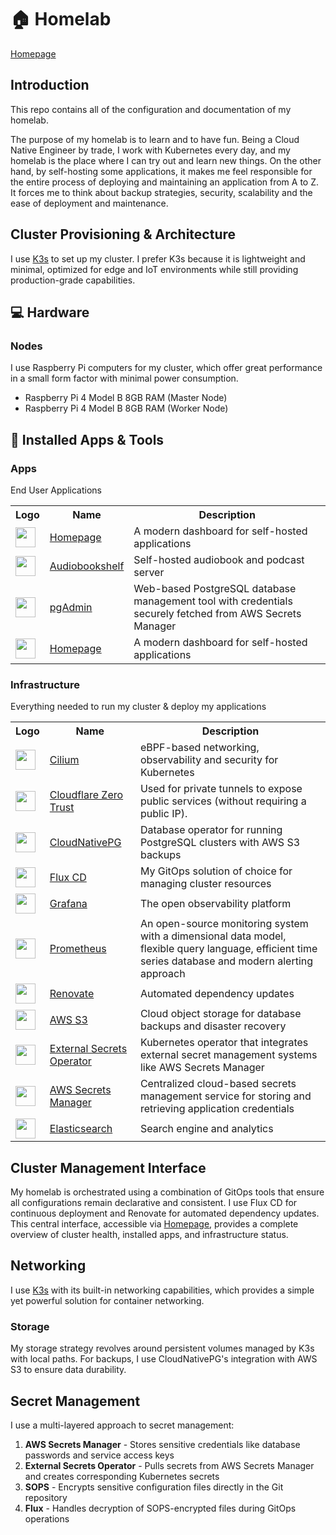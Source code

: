 # 🏠 Homelab

[Homepage](http://homepage.timourhomelab.org)

## Introduction

This repo contains all of the configuration and documentation of my homelab.

The purpose of my homelab is to learn and to have fun. Being a Cloud Native Engineer by trade, I work with Kubernetes every day, and my homelab is the place where I can try out and learn new things. On the other hand, by self-hosting some applications, it makes me feel responsible for the entire process of deploying and maintaining an application from A to Z. It forces me to think about backup strategies, security, scalability and the ease of deployment and maintenance.

## Cluster Provisioning & Architecture

I use [K3s](https://k3s.io/) to set up my cluster. I prefer K3s because it is lightweight and minimal, optimized for edge and IoT environments while still providing production-grade capabilities.

## :computer: Hardware

### Nodes

I use Raspberry Pi computers for my cluster, which offer great performance in a small form factor with minimal power consumption.

- Raspberry Pi 4 Model B 8GB RAM (Master Node)
- Raspberry Pi 4 Model B 8GB RAM (Worker Node)

## :rocket: Installed Apps & Tools

### Apps

End User Applications

<table>
    <tr>
        <th>Logo</th>
        <th>Name</th>
        <th>Description</th>
    </tr>
    <tr>
    <td><img width="32" src="https://cdn.jsdelivr.net/gh/homarr-labs/dashboard-icons/png/homepage.png"></td>
    <td><a href="https://github.com/gethomepage/homepage">Homepage</a></td>
    <td>A modern dashboard for self-hosted applications</td>
</tr>
    <tr>
        <td><img width="32" src="https://cdn.jsdelivr.net/gh/walkxcode/dashboard-icons/svg/audiobookshelf.svg"></td>
        <td><a href="https://www.audiobookshelf.org/">Audiobookshelf</a></td>
        <td>Self-hosted audiobook and podcast server</td>
    </tr>
    <tr>
        <td><img width="32" src="https://cdn.jsdelivr.net/gh/walkxcode/dashboard-icons/svg/pgadmin.svg"></td>
        <td><a href="https://www.pgadmin.org/">pgAdmin</a></td>
        <td>Web-based PostgreSQL database management tool with credentials securely fetched from AWS Secrets Manager</td>
    </tr>
    <tr>
        <td><img width="32" src="https://raw.githubusercontent.com/gethomepage/homepage/master/logo.svg"></td>
        <td><a href="https://github.com/gethomepage/homepage">Homepage</a></td>
        <td>A modern dashboard for self-hosted applications</td>
    </tr>
</table>

### Infrastructure

Everything needed to run my cluster & deploy my applications

<table>
    <tr>
        <th>Logo</th>
        <th>Name</th>
        <th>Description</th>
    </tr>
    <tr>
        <td><img width="32" src="https://cdn.jsdelivr.net/gh/cilium/cilium/Documentation/images/logo-solo.svg"></td>
        <td><a href="https://cilium.io/">Cilium</a></td>
        <td>eBPF-based networking, observability and security for Kubernetes</td>
    </tr>
    <tr>
        <td><img width="32" src="https://cdn.jsdelivr.net/gh/walkxcode/dashboard-icons/png/cloudflare-zero-trust.png"></td>
        <td><a href="https://developers.cloudflare.com/cloudflare-one/">Cloudflare Zero Trust</a></td>
        <td>Used for private tunnels to expose public services (without requiring a public IP).</td>
    </tr>
    <tr>
        <td><img width="32" src="https://cdn.jsdelivr.net/gh/homarr-labs/dashboard-icons/svg/postgresql.svg"></td>
        <td><a href="https://cloudnative-pg.io/">CloudNativePG</a></td>
        <td>Database operator for running PostgreSQL clusters with AWS S3 backups</td>
    </tr>
    <tr>
        <td><img width="32" src="https://cdn.jsdelivr.net/gh/homarr-labs/dashboard-icons/svg/flux-cd.svg"></td>
        <td><a href="https://fluxcd.io/">Flux CD</a></td>
        <td>My GitOps solution of choice for managing cluster resources</td>
    </tr>
    <tr>
        <td><img width="32" src="https://cdn.jsdelivr.net/gh/walkxcode/dashboard-icons/svg/grafana.svg"></td>
        <td><a href="https://grafana.com/">Grafana</a></td>
        <td>The open observability platform</td>
    </tr>
    <tr>
        <td><img width="32" src="https://cdn.jsdelivr.net/gh/walkxcode/dashboard-icons/svg/prometheus.svg"></td>
        <td><a href="https://prometheus.io/">Prometheus</a></td>
        <td>An open-source monitoring system with a dimensional data model, flexible query language, efficient time series database and modern alerting approach</td>
    </tr>
    <tr>
        <td><img width="32" src="https://www.svgrepo.com/download/374041/renovate.svg"></td>
        <td><a href="https://github.com/renovatebot/renovate">Renovate</a></td>
        <td>Automated dependency updates</td>
    </tr>
    <tr>
        <td><img width="32" src="https://cdn.prod.website-files.com/5eb586cf8a64e8125e18ebe7/62fced424b98d03e45ff79ed_AWS%20S3-sq.png"></td>
        <td><a href="https://aws.amazon.com/s3/">AWS S3</a></td>
        <td>Cloud object storage for database backups and disaster recovery</td>
    </tr>
    <tr>
        <td><img width="32" src="https://camo.githubusercontent.com/5926145ade5befaf2944f207cc20674864519e81d1b2c82123df6a45057fdca8/68747470733a2f2f7777772e7376677265706f2e636f6d2f646f776e6c6f61642f3437373036362f6c6f636b2e737667"></td>
        <td><a href="https://external-secrets.io/">External Secrets Operator</a></td>
        <td>Kubernetes operator that integrates external secret management systems like AWS Secrets Manager</td>
    </tr>
    <tr>
        <td><img width="32" src="https://d2908q01vomqb2.cloudfront.net/22d200f8670dbdb3e253a90eee5098477c95c23d/2020/10/13/1-1.png"></td>
        <td><a href="https://aws.amazon.com/secrets-manager/">AWS Secrets Manager</a></td>
        <td>Centralized cloud-based secrets management service for storing and retrieving application credentials</td>
    </tr>
    <tr>
        <td><img width="32" src="https://via.placeholder.com/32?text=Elastic"></td>
        <td><a href="https://www.elastic.co/">Elasticsearch</a></td>
        <td>Search engine and analytics</td>
    </tr>
</table>

## Cluster Management Interface

My homelab is orchestrated using a combination of GitOps tools that ensure all configurations remain declarative and consistent. I use Flux CD for continuous deployment and Renovate for automated dependency updates. This central interface, accessible via [Homepage](http://homepage.timourhomelab.org), provides a complete overview of cluster health, installed apps, and infrastructure status.

## Networking

I use [K3s](https://k3s.io/) with its built-in networking capabilities, which provides a simple yet powerful solution for container networking.

### Storage

My storage strategy revolves around persistent volumes managed by K3s with local paths. For backups, I use CloudNativePG's integration with AWS S3 to ensure data durability.

## Secret Management

I use a multi-layered approach to secret management:

1. **AWS Secrets Manager** - Stores sensitive credentials like database passwords and service access keys
2. **External Secrets Operator** - Pulls secrets from AWS Secrets Manager and creates corresponding Kubernetes secrets
3. **SOPS** - Encrypts sensitive configuration files directly in the Git repository
4. **Flux** - Handles decryption of SOPS-encrypted files during GitOps operations
